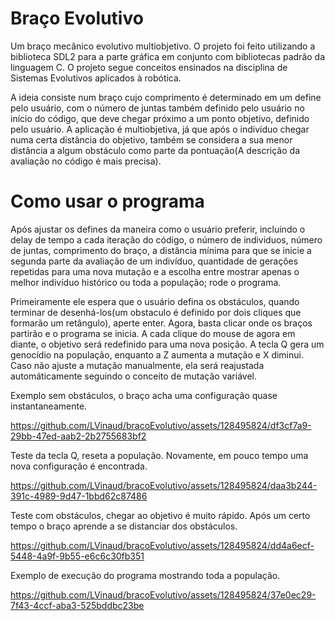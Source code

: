 # Braço Evolutivo

Um braço mecânico evolutivo multiobjetivo. O projeto foi feito utilizando a biblioteca SDL2 para a parte gráfica em conjunto com bibliotecas padrão da linguagem C.
O projeto segue conceitos ensinados na disciplina de Sistemas Evolutivos aplicados à robótica.

A ideia consiste num braço cujo comprimento é determinado em um define pelo usuário, com o número de juntas também definido pelo usuário no início do código,
que deve chegar próximo a um ponto objetivo, definido pelo usuário. A aplicação é multiobjetiva, já que após o indivíduo chegar numa certa distância do objetivo,
também se considera a sua menor distância a algum obstáculo como parte da pontuação(A descrição da avaliação no código é mais precisa).

# Como usar o programa

Após ajustar os defines da maneira como o usuário preferir, incluindo o delay de tempo a cada iteração do código, o número de individuos,
número de juntas, comprimento do braço, a distância mínima para que se inicie a segunda parte da avaliação de um indivíduo,
quantidade de gerações repetidas para uma nova mutação e a escolha entre mostrar apenas
o melhor indivíduo histórico ou toda a população; rode o programa.

Primeiramente ele espera que o usuário defina os obstáculos, quando terminar de desenhá-los(um obstaculo é definido por dois cliques que formarão um retângulo), aperte enter. 
Agora, basta clicar onde os braços partirão e o programa se inicia. A cada clique do mouse de agora em diante, o objetivo será redefinido para uma nova posição. 
A tecla Q gera um genocídio na população, enquanto a Z aumenta a mutação e X diminui. Caso não ajuste a mutação manualmente, ela será reajustada automáticamente seguindo 
o conceito de mutação variável.


Exemplo sem obstáculos, o braço acha uma configuração quase instantaneamente.

https://github.com/LVinaud/bracoEvolutivo/assets/128495824/df3cf7a9-29bb-47ed-aab2-2b2755683bf2



Teste da tecla Q, reseta a população. Novamente, em pouco tempo uma nova configuração é encontrada.

https://github.com/LVinaud/bracoEvolutivo/assets/128495824/daa3b244-391c-4989-9d47-1bbd62c87486



Teste com obstáculos, chegar ao objetivo é muito rápido. Após um certo tempo o braço aprende a se distanciar dos obstáculos.

https://github.com/LVinaud/bracoEvolutivo/assets/128495824/dd4a6ecf-5448-4a9f-9b55-e6c6c30fb351


Exemplo de execução do programa mostrando toda a população.

https://github.com/LVinaud/bracoEvolutivo/assets/128495824/37e0ec29-7f43-4ccf-aba3-525bddbc23be





